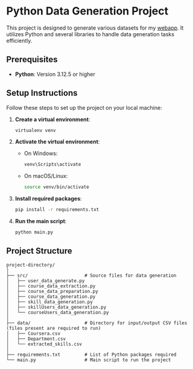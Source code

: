 # Python Data Generation Project

This project is designed to generate various datasets for my [webapp](https://github.com/ashwin-rks/webapp). It utilizes Python and several libraries to handle data generation tasks efficiently.

## Prerequisites

- **Python**: Version 3.12.5 or higher

## Setup Instructions

Follow these steps to set up the project on your local machine:

1. **Create a virtual environment**:
   ```bash
   virtualenv venv
   ```

2. **Activate the virtual environment**:
   - On Windows:
     ```bash
     venv\Scripts\activate
     ```
   - On macOS/Linux:
     ```bash
     source venv/bin/activate
     ```

3. **Install required packages**:
   ```bash
   pip install -r requirements.txt
   ```

4. **Run the main script**:
   ```bash
   python main.py
   ```

## Project Structure

```
project-directory/
│
├── src/                     # Source files for data generation
│   ├── user_data_generate.py
│   ├── course_data_extraction.py
│   ├── course_data_preparation.py
│   ├── course_data_generation.py
│   ├── skill_data_generation.py
│   ├── skillUsers_data_generation.py
│   └── courseUsers_data_generation.py
│
├── data/                    # Directory for input/output CSV files (files present are required to run)
│   ├── Coursera.csv
│   ├── Department.csv
│   └── extracted_skills.csv
│
├── requirements.txt         # List of Python packages required
└── main.py                  # Main script to run the project
```
